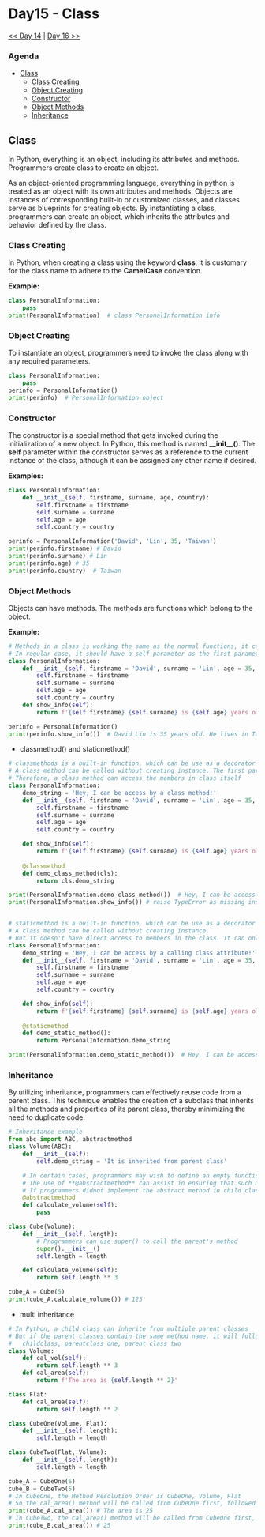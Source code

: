 # Day15 - Class
[<< Day 14](../Day14/Day14.md)  |  [Day 16 >>](../Day16/Day16.md)

### Agenda
- [Class](#class)
    - [Class Creating](#class-creating)
    - [Object Creating](#object-creating)
    - [Constructor](#constructor)
    - [Object Methods](#object-creating)
    - [Inheritance](#inheritance)

## Class

In Python, everything is an object, including its attributes and methods. Programmers create class to create an object. 

As an object-oriented programming language, everything in python is treated as an object with its own attributes and methods. Objects are instances of corresponding built-in or customized classes, and classes serve as blueprints for creating objects. 
By instantiating a class, programmers can create an object, which inherits the attributes and behavior defined by the class.

### Class Creating

In Python, when creating a class using the keyword **class**, it is customary for the class name to adhere to the **CamelCase** convention.

**Example:**

```python
class PersonalInformation:
    pass
print(PersonalInformation)  # class PersonalInformation info
```

### Object Creating

To instantiate an object, programmers need to invoke the class along with any required parameters.

```py
class PersonalInformation:
    pass
perinfo = PersonalInformation()
print(perinfo)  # PersonalInformation object
```

### Constructor

The constructor is a special method that gets invoked during the initialization of a new object. In Python, this method is named **\_\_init\_\_()**. The **self** parameter within the constructor serves as a reference to the current instance of the class, although it can be assigned any other name if desired.

**Examples:**

```python
class PersonalInformation:
    def __init__(self, firstname, surname, age, country):
        self.firstname = firstname
        self.surname = surname
        self.age = age
        self.country = country

perinfo = PersonalInformation('David', 'Lin', 35, 'Taiwan')
print(perinfo.firstname) # David
print(perinfo.surname) # Lin
print(perinfo.age) # 35
print(perinfo.country)  # Taiwan
```

### Object Methods

Objects can have methods. The methods are functions which belong to the object.

**Example:**

```python
# Methods in a class is working the same as the normal functions, it can have default parameters, arguments, return value etc.
# In regular case, it should have a self parameter as the first parameter to reference instance itself
class PersonalInformation:
    def __init__(self, firstname = 'David', surname = 'Lin', age = 35, country = 'Taiwan'):
        self.firstname = firstname
        self.surname = surname
        self.age = age
        self.country = country
    def show_info(self):
        return f'{self.firstname} {self.surname} is {self.age} years old. He lives in {self.country}.'

perinfo = PersonalInformation()
print(perinfo.show_info())  # David Lin is 35 years old. He lives in Taiwan
```

- classmethod() and staticmethod()
```python
# classmethods is a built-in function, which can be use as a decorator to transform a method into a class method
# A class method can be called without creating instance. The first parameter 'cls' is the reference to class itself
# Therefore, a class method can access the members in class itself
class PersonalInformation:
    demo_string = 'Hey, I can be access by a class method!'
    def __init__(self, firstname = 'David', surname = 'Lin', age = 35, country = 'Taiwan'):
        self.firstname = firstname
        self.surname = surname
        self.age = age
        self.country = country

    def show_info(self):
        return f'{self.firstname} {self.surname} is {self.age} years old. He lives in {self.country}.'
    
    @classmethod
    def demo_class_method(cls):
        return cls.demo_string

print(PersonalInformation.demo_class_method())  # Hey, I can be access by a class method!
print(PersonalInformation.show_info()) # raise TypeError as missing instance memory location


# staticmethod is a built-in function, which can be use as a decorator to transform a method into a static method
# A class method can be called without creating instance.
# But it doesn't have direct access to members in the class. It can only use class name to access the corresponding attribute
class PersonalInformation:
    demo_string = 'Hey, I can be access by a calling class attribute!'
    def __init__(self, firstname = 'David', surname = 'Lin', age = 35, country = 'Taiwan'):
        self.firstname = firstname
        self.surname = surname
        self.age = age
        self.country = country

    def show_info(self):
        return f'{self.firstname} {self.surname} is {self.age} years old. He lives in {self.country}.'
    
    @staticmethod
    def demo_static_method():
        return PersonalInformation.demo_string

print(PersonalInformation.demo_static_method())  # Hey, I can be access by a calling class attribute!
```

### Inheritance

By utilizing inheritance, programmers can effectively reuse code from a parent class. This technique enables the creation of a subclass that inherits all the methods and properties of its parent class, thereby minimizing the need to duplicate code.

```python
# Inheritance example
from abc import ABC, abstractmethod
class Volume(ABC):
    def __init__(self):
        self.demo_string = 'It is inherited from parent class'

    # In certain cases, programmers may wish to define an empty function that will be implemented by a child class later on.
    # The use of **@abstractmethod** can assist in ensuring that such methods are implemented, preventing unintended omissions.
    # If programmers didnot implement the abstract method in child class, it will raise a TypeError
    @abstractmethod
    def calculate_volume(self):
        pass

class Cube(Volume):
    def __init__(self, length):
        # Programmers can use super() to call the parent's method
        super().__init__()
        self.length = length

    def calculate_volume(self):
        return self.length ** 3

cube_A = Cube(5)
print(cube_A.calculate_volume()) # 125
```

- multi inheritance
```python
# In Python, a child class can inherite from multiple parent classes
# But if the parent classes contain the same method name, it will follow the Method Resolution Order like following:
#   childclass, parentclass one, parent class two
class Volume:
    def cal_vol(self):
        return self.length ** 3
    def cal_area(self):
        return f'The area is {self.length ** 2}'

class Flat:
    def cal_area(self):
        return self.length ** 2

class CubeOne(Volume, Flat):
    def __init__(self, length):
        self.length = length

class CubeTwo(Flat, Volume):
    def __init__(self, length):
        self.length = length

cube_A = CubeOne(5)
cube_B = CubeTwo(5)
# In CubeOne, the Method Resolution Order is CubeOne, Volume, Flat
# So the cal_area() method will be called from CubeOne first, followed by Volume and Flat
print(cube_A.cal_area()) # The area is 25
# In CubeTwo, the cal_area() method will be called from CubeOne first, followed by Flat and Volume
print(cube_B.cal_area()) # 25
```
